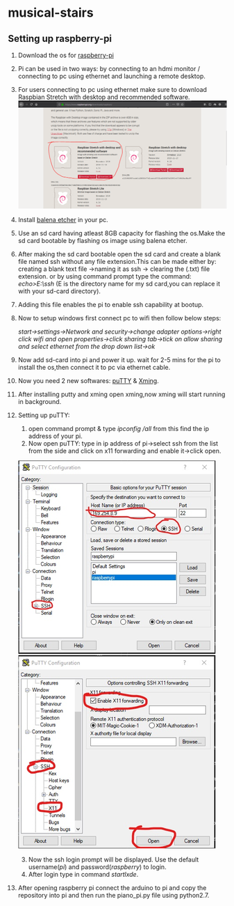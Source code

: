 # musical-stairs

## Setting up raspberry-pi
1. Download the os for [raspberry-pi](https://www.raspberrypi.org/downloads/raspbian/)
2. Pi can be used in two ways: by connecting to an hdmi monitor / connecting to pc using ethernet and launching a remote desktop.
3. For users connecting to pc using ethernet make sure to download Raspbian Stretch with desktop and recommended software.
![raspbian os](https://raw.githubusercontent.com/ajayragh97/musical-stairs/master/images/Raspbian.PNG)
4. Install [balena etcher](https://www.balena.io/etcher/) in your pc.
5. Use an sd card having atleast 8GB capacity for flashing the os.Make the sd card bootable by flashing os image using balena etcher.
6. After making the sd card bootable open the sd card and create a blank file named ssh without any file extension.This can be made either by: creating a blank text file ->naming it as ssh -> clearing the (.txt) file extension. or by using command prompt type the command:  *echo>E:\ssh*   (E is the directory name for my sd card,you can replace it with your sd-card directory).
7. Adding this file enables the pi to enable ssh capability at bootup.
8. Now to setup windows first connect pc to wifi then follow below steps:

   *start->settings->Network and security->change adapter options->right click wifi and open properties->click sharing tab->tick on allow sharing and select ethernet from the drop down list->ok*
9. Now add sd-card into pi and power it up. wait for 2-5 mins for the pi to install the os,then connect it to pc via ethernet cable. 
10. Now you need 2 new softwares: [puTTY](https://www.chiark.greenend.org.uk/~sgtatham/putty/latest.html) & [Xming](https://sourceforge.net/projects/xming/).
11. After installing putty and xming open xming,now xming will start running in background.
12. Setting up puTTY:
       1. open command prompt & type *ipconfig /all* from this find the ip address of your pi.
       2. Now open puTTY: type in ip address of pi->select ssh from the list from the side and click on x11 forwarding and enable it->click open.

       ![putty1](https://raw.githubusercontent.com/ajayragh97/musical-stairs/master/images/putty1.jpg)
       ![putty2](https://raw.githubusercontent.com/ajayragh97/musical-stairs/master/images/putty2.jpg)

       3. Now the ssh login prompt will be displayed. Use the default username(*pi*) and password(*raspberry*) to login.
       4. After login type in command *startlxde*.


13. After opening raspberry pi connect the arduino to pi and copy the repository into pi and then run the piano_pi.py file using python2.7. 